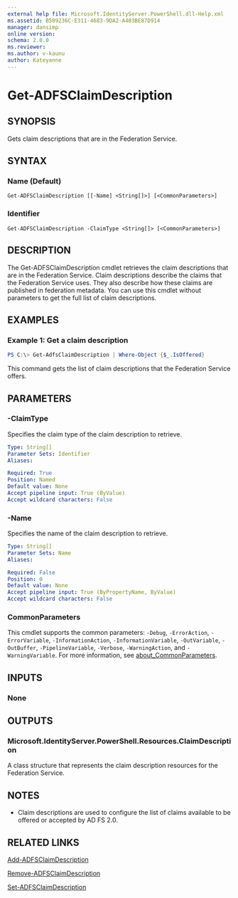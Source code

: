```yaml
---
external help file: Microsoft.IdentityServer.PowerShell.dll-Help.xml
ms.assetid: B509236C-E311-4683-9DA2-A403BE87D914
manager: dansimp
online version: 
schema: 2.0.0
ms.reviewer:
ms.author: v-kaunu
author: Kateyanne
---
```


# Get-ADFSClaimDescription

## SYNOPSIS
Gets claim descriptions that are in the Federation Service.

## SYNTAX

### Name (Default)
```
Get-ADFSClaimDescription [[-Name] <String[]>] [<CommonParameters>]
```

### Identifier
```
Get-ADFSClaimDescription -ClaimType <String[]> [<CommonParameters>]
```

## DESCRIPTION
The Get-ADFSClaimDescription cmdlet retrieves the claim descriptions that are in the Federation Service.
Claim descriptions describe the claims that the Federation Service uses.
They also describe how these claims are published in federation metadata.
You can use this cmdlet without parameters to get the full list of claim descriptions.

## EXAMPLES

### Example 1: Get a claim description
```powershell
PS C:\> Get-AdfsClaimDescription | Where-Object {$_.IsOffered}
```

This command gets the list of claim descriptions that the Federation Service offers.

## PARAMETERS

### -ClaimType
Specifies the claim type of the claim description to retrieve.

```yaml
Type: String[]
Parameter Sets: Identifier
Aliases: 

Required: True
Position: Named
Default value: None
Accept pipeline input: True (ByValue)
Accept wildcard characters: False
```

### -Name
Specifies the name of the claim description to retrieve.

```yaml
Type: String[]
Parameter Sets: Name
Aliases: 

Required: False
Position: 0
Default value: None
Accept pipeline input: True (ByPropertyName, ByValue)
Accept wildcard characters: False
```

### CommonParameters
This cmdlet supports the common parameters: `-Debug`, `-ErrorAction`, `-ErrorVariable`, `-InformationAction`, `-InformationVariable`, `-OutVariable`, `-OutBuffer`, `-PipelineVariable`, `-Verbose`, `-WarningAction`, and `-WarningVariable`. For more information, see [about_CommonParameters](https://go.microsoft.com/fwlink/?LinkID=113216).

## INPUTS

### None

## OUTPUTS

### Microsoft.IdentityServer.PowerShell.Resources.ClaimDescription
A class structure that represents the claim description resources for the Federation Service.

## NOTES
* Claim descriptions are used to configure the list of claims available to be offered or accepted by AD FS 2.0.

## RELATED LINKS

[Add-ADFSClaimDescription](./Add-ADFSClaimDescription.md)

[Remove-ADFSClaimDescription](./Remove-ADFSClaimDescription.md)

[Set-ADFSClaimDescription](./Set-ADFSClaimDescription.md)

